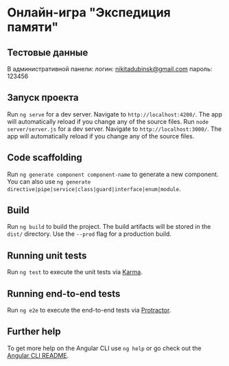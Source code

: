 # Онлайн-игра "Экспедиция памяти"

## Тестовые данные

В административной панели:
логин: nikitadubinsk@gmail.com
пароль: 123456

## Запуск проекта

Run `ng serve` for a dev server. Navigate to `http://localhost:4200/`. The app will automatically reload if you change any of the source files.
Run `node server/server.js` for a dev server. Navigate to `http://localhost:3000/`. The app will automatically reload if you change any of the source files.

## Code scaffolding

Run `ng generate component component-name` to generate a new component. You can also use `ng generate directive|pipe|service|class|guard|interface|enum|module`.

## Build

Run `ng build` to build the project. The build artifacts will be stored in the `dist/` directory. Use the `--prod` flag for a production build.

## Running unit tests

Run `ng test` to execute the unit tests via [Karma](https://karma-runner.github.io).

## Running end-to-end tests

Run `ng e2e` to execute the end-to-end tests via [Protractor](http://www.protractortest.org/).

## Further help

To get more help on the Angular CLI use `ng help` or go check out the [Angular CLI README](https://github.com/angular/angular-cli/blob/master/README.md).
